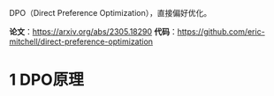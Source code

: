 DPO（Direct Preference Optimization），直接偏好优化。

**论文**：https://arxiv.org/abs/2305.18290
**代码**：https://github.com/eric-mitchell/direct-preference-optimization

# 1 DPO原理
